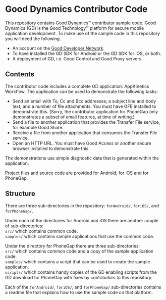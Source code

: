 Good Dynamics Contributor Code
==============================
This repository contains Good Dynamics&trade; contributor sample code. Good
Dynamics (GD) is the Good Technology&trade; platform for secure mobile
application development. To make use of the sample code in this repository you
will need the following.

- An account on the [Good Developer Network](https://developer.good.com).
- To have installed the GD SDK for Android or the GD SDK for iOS, or both.
- A deployment of GD, i.e. Good Control and Good Proxy servers.

Contents
--------
The contributor code includes a complete GD application: AppKinetics Workflow.
The application can be used to demonstrate the following tasks:

-   Send an email with To, Cc and Bcc addresses; a subject line and body text;
    and a number of file attachments. You must have GFE installed to demonstrate
    this. (Sorry, the contributor application for PhoneGap only demonstrates a
    subset of email features, at time of writing.)
-   Send a file to another application that provides the Transfer File service,
    for example Good Share.
-   Receive a file from another application that consumes the Transfer File
    service.
-   Open an HTTP URL. You must have Good Access or another secure browser
    installed to demonstrate this.

The demonstrations use simple diagnostic data that is generated within the
application.

Project files and source code are provided for Android, for iOS and for
PhoneGap.

Structure
---------
There are three sub-directories in the repository: `forAndroid/`, `foriOS/`, and
`forPhoneGap/`.

Under each of the directories for Android and iOS there are another couple of
sub-directories:  
`src/` which contains common code.  
`samples/` which contains sample applications that use the common code.

Under the directory for PhoneGap there are three sub-directories:  
`src/` which contains common code and a copy of the sample application code.  
`samples/` which contains a script that can be used to create the sample
application.  
`scripts/` which contains handy copies of the GD enabling scripts from the GD
download for PhoneGap with fixes by contributors to this repository.

Each of the `forAndroid/`, `foriOS/`, and `forPhoneGap/` sub-directories
contains a readme file that explains how to use the sample code on that
platform.
